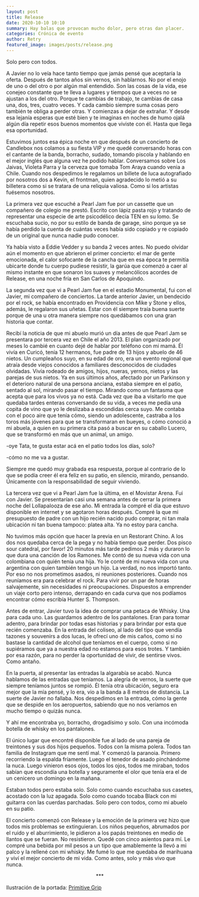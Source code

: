 ```yaml
---
layout: post
title: Release
date: 2020-10-10 10:10
summary: Hay balas que provocan mucho dolor, pero otras dan placer.
categories: Crónica de evento
author: Retry
featured_image: images/posts/release.png
---
```


Solo pero con todos.

A Javier no lo veía hace tanto tiempo que jamás pensé que aceptaría la oferta. Después de tantos años sin vernos, sin hablarnos. No por el enojo de uno o del otro o  por algún mal entendido. Son las cosas de la vida, ese conejeo constante que te lleva a lugares y tiempos que a veces no se ajustan a los del otro. Porque te cambias de trabajo, te cambias de casa una, dos, tres, cuatro veces. Y cada cambio siempre suma cosas pero también te obliga a perder otras. Y comienzas a dejar de extrañar. Y desde esa lejanía esperas que esté bien y te imaginas en noches de humo ojalá algún día repetir esos buenos momentos que viviste con él. Hasta que llega esa oportunidad.

Estuvimos juntos esa épica noche en que después de un concierto de Candlebox nos colamos a su fiesta VIP y me quedé conversando horas con el cantante de la banda, borracho, sudado, tomando piscola y hablando en el mejor inglés que alguna vez he podido hablar. Conversamos sobre Los Jaivas, Violeta Parra y la cerveza que tomaba Tom Araya cuando venia a Chile. Cuando nos despedimos le regalamos un billete de luca autografiado por nosotros dos a Kevin, el frontman, quien agradecido lo metió a su billetera como si se tratara de una reliquia valiosa. Como si los artistas fuésemos nosotros.

La primera vez que escuché a Pearl Jam fue por un cassette que un compañero de colegio me prestó. Escrito con lápiz pasta rojo y tratando de representar una especie de arte psicodélico decía TEN en su lomo. Se escuchaba sucio, no por su estilo de banda de garage, sino porque ya se había perdido la cuenta de cuántas veces había sido copiado y re copiado de un original que nunca nadie pudo conocer.   

Ya había visto a Eddie Vedder y su banda 2 veces antes. No puedo olvidar aún el momento en que abrieron el primer concierto: el mar de gente emocionada, el calor sofocante de la cancha que en esa época te permitía ubicarte donde tu cuerpo pudiese resistir, la garúa que comenzó a caer al mismo instante en que sonaron los suaves y melancólicos acordes de Release, en una noche fría en San Carlos de Apoquindo.

La segunda vez que vi a Pearl Jam fue en el estadio Monumental, fui con el Javier, mi compañero de conciertos. La tarde anterior Javier, un bendecido por el rock, se había encontrado en Providencia con Mike y Stone y ellos, además, le regalaron sus uñetas. Estar con él siempre traía buena suerte porque de una u otra manera siempre nos quedábamos con una gran historia que contar.

Recibí la noticia de que mi abuelo murió un día antes de que Pearl Jam se presentara por tercera vez en Chile el año 2013. El plan organizado por meses lo cambié en cuanto dejé de hablar por teléfono con mi mamá.
Él vivía en Curicó, tenía 12 hermanos, fue padre de 13 hijos y abuelo de 46 nietos. Un cumpleaños suyo, en su edad de oro, era un evento regional que atraía desde viejos conocidos a familiares desconocidos de ciudades olvidadas. Vivía rodeado de amigos, hijos, nueras, yernos, nietos y las parejas de sus nietos. Ya en sus últimos años, afectado por un Parkinson y el deterioro natural de una persona anciana, estaba siempre en el patio, sentado al sol, mirando pasar el tiempo. Mirando como un fantasma que acepta que para los vivos ya no está.
Cada vez que iba a visitarlo me que quedaba tardes enteras conversando de su vida, a veces me pedía una copita de vino que yo le deslizaba a escondidas cerca suyo. Me contaba con el poco aire que tenía cómo, siendo un adolescente, castraba a los toros más jóvenes para que se transformaran en bueyes, o cómo conoció a mi abuela, a quien en su primera cita pasó a buscar en su caballo Lucero, que se transformó en más que un animal, un amigo.



-oye Tata, te gusta estar acá en el patio todos los días, solo?

-cómo no me va a gustar.

Siempre me quedó muy grabada esa respuesta, porque al contrario de lo que se podía creer él era feliz en su patio, en silencio, mirando, pensando. Únicamente con la responsabilidad de seguir viviendo.

La tercera vez que vi a Pearl Jam fue la última, en el Movistar Arena. Fui con Javier. Se presentarían casi una semana antes de cerrar la primera noche del Lollapalooza de ese año. Mi entrada la compré el día que estuvo disponible  en internet y se agotaron horas después. Compré la que mi presupuesto de padre con un hijo recién nacido pudo comprar, ni tan mala ubicación ni tan buena tampoco: platea alta. Ya no estoy para cancha.

No tuvimos más opción que hacer la previa en un Restorant Chino. A los dos nos quedaba cerca de la pega y no había tiempo que perder. Dos pisco sour catedral, por favor! 20 minutos más tarde pedimos 2 más y duraron lo que dura una canción de los Ramones. Me contó de su nueva vida con una colombiana con quién tenía una hija. Yo le conté de mi nueva vida con una argentina con quien también tengo un hijo. La verdad, no nos importó tanto. Por eso no nos prometimos asados, ni reuniones posteriores. Cuando nos reuníamos era para celebrar el rock. Para vivir por un par de horas salvajemente, sin necesidades ni preocupaciones. Dispuestos a emprender un viaje corto pero intenso, derrapando en cada curva que nos podíamos encontrar cómo escribía Hunter S. Thompson.

Antes de entrar, Javier tuvo la idea de comprar una petaca de Whisky. Una para cada uno. Las guardamos adentro de los pantalones. Eran para tomar adentro, para brindar por todas esas historias y para brindar por esta que recién comenzaba. En la entrada del coliseo, al lado del tipo que vendía tazones y souvenirs a dos lucas, le ofrecí uno de mis caños, como si no bastase la cantidad de alcohol que teníamos en el cuerpo, como si no supiéramos que ya a nuestra edad no estamos para esos trotes. Y también por esa razón, para no perder la oportunidad de vivir, de sentirse vivos. Como antaño.

En la puerta, al presentar las entradas la algarabía se acabó. Nunca hablamos de las entradas que teníamos. La alegría de vernos, la suerte que siempre teníamos juntos se rompió. Él tenía otra ubicación, seguro era mejor que la mía pensé, y lo era, vio a la banda a 8 metros de distancia. La suerte de Javier no fallaba. Nos despedimos en la entrada, cómo la gente que se despide en los aeropuertos, sabiendo que no nos veríamos en mucho tiempo o quizás nunca.

Y ahí me encontraba yo, borracho, drogadísimo y solo. Con una incómoda botella de whisky en los pantalones.

El único lugar que encontré disponible fue al lado de una pareja de treintones y sus dos hijos pequeños. Todos con la misma polera. Todos tan familia de Instagram que me sentí mal. Y comenzó la paranoia. Primero recorriendo la espalda fríamente. Luego el tenedor de asado pinchándome la nuca. Luego vinieron esos ojos, todos los ojos, todos me miraban, todos sabían que escondía una botella y seguramente el olor que tenía era el de un cenicero un domingo en la mañana.

Estaban todos pero estaba solo. Solo como cuando escuchaba sus casetes, acostado con la luz apagada. Solo como cuando tocaba Black con mi guitarra con las cuerdas parchadas. Solo pero con todos, como mi abuelo en su patio.

El concierto comenzó con Release y la emoción de la primera vez hizo que todos mis problemas se extinguieran. Los niños pequeños, abrumados por el ruido y el aburrimiento, le pidieron a los papás treintones en medio de llantos que se fueran. No resistieron. Quedé con cinco asientos para mí. Le compré una bebida por mil pesos a un tipo que amablemente la llevó a mi palco y la rellené con mi whisky. Me fumé lo que me quedaba de marihuana y viví el mejor concierto de mi vida. Como antes, solo y más vivo que nunca.



<center> *** </center>

Ilustración de la portada: [Primitive Grip](https://www.primitivegrip.com/)
